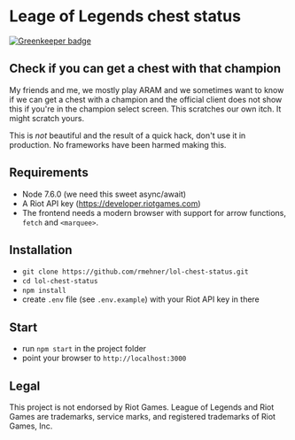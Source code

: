 # Leage of Legends chest status

[![Greenkeeper badge](https://badges.greenkeeper.io/rmehner/lol-chest-status.svg)](https://greenkeeper.io/)

## Check if you can get a chest with that champion

My friends and me, we mostly play ARAM and we sometimes want to know if we can
get a chest with a champion and the official client does not show this if you're
in the champion select screen. This scratches our own itch. It might scratch yours.

This is *not* beautiful and the result of a quick hack, don't use it in production.
No frameworks have been harmed making this.

## Requirements

* Node 7.6.0 (we need this sweet async/await)
* A Riot API key (https://developer.riotgames.com)
* The frontend needs a modern browser with support for arrow functions, `fetch` and
`<marquee>`.

## Installation

* `git clone https://github.com/rmehner/lol-chest-status.git`
* `cd lol-chest-status`
* `npm install`
* create `.env` file (see `.env.example`) with your Riot API key in there

## Start

* run `npm start` in the project folder
* point your browser to `http://localhost:3000`

## Legal

This project is not endorsed by Riot Games. League of Legends and Riot Games are trademarks, service marks, and registered trademarks of Riot Games, Inc.
